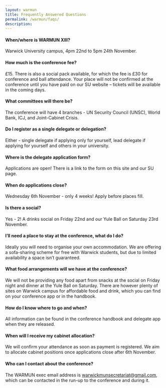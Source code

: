 ```yaml
---
layout: warmun
title: Frequently Answered Questions
permalink: /warmun/faqs/
description:
---
```


#### When/where is WARMUN XIII?
Warwick University campus, 4pm 22nd to 5pm 24th November.

#### How much is the conference fee?
£15. There is also a social pack available, for which the fee is £30 for conference and ball attendance.
Your place will not be confirmed at the conference until you have paid on our SU website – tickets will be available in the coming days.
#### 
#### What committees will there be?
The conference will have 4 branches - UN Security Council (UNSC), World Bank, ICJ, and Joint-Cabinet Crisis.

#### Do I register as a single delegate or delegation?
Either - single delegate if applying only for yourself, lead delegate if applying for yourself and others in your university. 

#### Where is the delegate application form?
Applications are open! There is a link to the form on this site and our SU page.

#### When do applications close?
Wednesday 6th November - only 4 weeks! Apply before places fill.

#### Is there a social?
Yes - 2! A drinks social on Friday 22nd and our Yule Ball on Saturday 23rd November. 

#### I’ll need a place to stay at the conference, what do I do?
Ideally you will need to organise your own accommodation. We are offering a sofa-sharing scheme for free with Warwick students, but due to limited availability a space isn’t guaranteed.

#### What food arrangements will we have at the conference?
We will not be providing any food apart from snacks at the social on Friday night and dinner at the Yule Ball on Saturday.
There are however plenty of sites on Warwick campus for affordable food and drink, which you can find on your conference app or in the handbook.

#### How do I know where to go and when?
All information can be found in the conference handbook and delegate app when they are released.

#### When will I receive my cabinet allocation?
We will confirm your attendance as soon as payment is registered. We aim to allocate cabinet positions once applications close after 6th November. 

#### Who can I contact about the conference?
The WARMUN exec email address is [warwickmunsecretariat@gmail.com](mailto:warwickmunsecretariat@gmail.com), which can be contacted in the run-up to the conference and during it.
